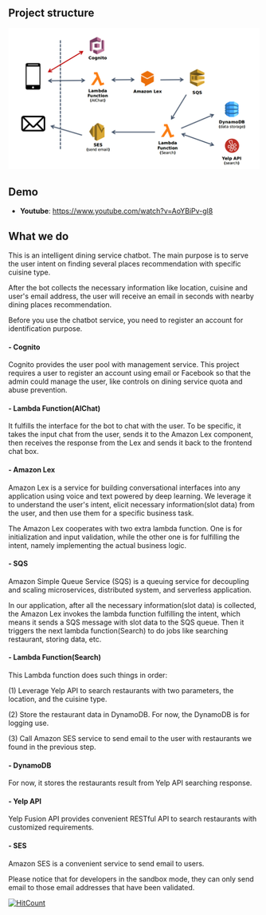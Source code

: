 ## Project structure

![alt text](misc/Structure.png)

## Demo

- **Youtube**: https://www.youtube.com/watch?v=AoYBiPv-gl8

## What we do

This is an intelligent dining service chatbot. The main purpose is to serve the user intent on finding several places recommendation with specific cuisine type. 

After the bot collects the necessary information like location, cuisine and user's email address, the user will receive an email in seconds with nearby dining places recommendation.

Before you use the chatbot service, you need to register an account for identification purpose.

#### - Cognito

Cognito provides the user pool with management service. This project requires a user to register an account using email or Facebook so that the admin could manage the user, like controls on dining service quota and abuse prevention.  

#### - Lambda Function(AIChat)

It fulfills the interface for the bot to chat with the user. To be specific, it takes the input chat from the user, sends it to the Amazon Lex component, then receives the response from the Lex and sends it back to the frontend chat box. 

#### - Amazon Lex

Amazon Lex is a service for building conversational interfaces into any application using voice and text powered by deep learning. We leverage it to understand the user's intent, elicit necessary information(slot data) from the user, and then use them for a specific business task. 

The Amazon Lex cooperates with two extra lambda function. One is for initialization and input validation, while the other one is for fulfilling the intent, namely implementing the actual business logic. 

#### - SQS

Amazon Simple Queue Service (SQS) is a queuing service for decoupling and scaling microservices, distributed system, and serverless application. 

In our application, after all the necessary information(slot data) is collected, the Amazon Lex invokes the lambda function fulfilling the intent, which means it sends a SQS message with slot data to the SQS queue. Then it triggers the next lambda function(Search) to do jobs like searching restaurant, storing data, etc. 

#### - Lambda Function(Search)

This Lambda function does such things in order:

(1) Leverage Yelp API to search restaurants with two parameters, the location, and the cuisine type.

(2) Store the restaurant data in DynamoDB. For now, the DynamoDB is for logging use.

(3) Call Amazon SES service to send email to the user with restaurants we found in the previous step.


#### - DynamoDB

For now, it stores the restaurants result from Yelp API searching response. 

#### - Yelp API

Yelp Fusion API provides convenient RESTful API to search restaurants with customized requirements.

#### - SES

Amazon SES is a convenient service to send email to users. 

Please notice that for developers in the sandbox mode, they can only send email to those email addresses that have been validated. 

[![HitCount](http://hits.dwyl.io/JieZheng8025/intelligent_Chatbot.svg)](http://hits.dwyl.io/JieZheng8025/intelligent_Chatbot)

